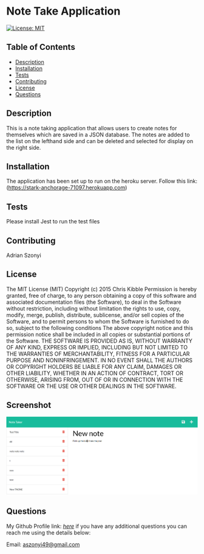 # Note Take Application


[![License: MIT](https://img.shields.io/badge/License-MIT-yellow.svg)](https://opensource.org/licenses/MIT)


## Table of Contents

- [Description](#Description)
- [Installation](#Installation)
- [Tests](#Tests)
- [Contributing](#Contributing)
- [License](#License)
- [Questions](#Questions)

## Description

This is a note taking application that allows users to create notes for themselves which are saved in a JSON database. The notes are added to the list on the lefthand side and can be deleted and selected for display on the right side.

## Installation

The application has been set up to run on the heroku server. Follow this link: (https://stark-anchorage-71097.herokuapp.com)

## Tests

Please install Jest to run the test files

## Contributing

Adrian Szonyi

## License

The MIT License (MIT) Copyright (c) 2015 Chris Kibble Permission is hereby granted, free of charge, to any person obtaining a copy of this software and associated documentation files (the Software), to deal in the Software without restriction, including without limitation the rights to use, copy, modify, merge, publish, distribute, sublicense, and/or sell copies of the Software, and to permit persons to whom the Software is furnished to do so, subject to the following conditions The above copyright notice and this permission notice shall be included in all copies or substantial portions of the Software. THE SOFTWARE IS PROVIDED AS IS, WITHOUT WARRANTY OF ANY KIND, EXPRESS OR IMPLIED, INCLUDING BUT NOT LIMITED TO THE WARRANTIES OF MERCHANTABILITY, FITNESS FOR A PARTICULAR PURPOSE AND NONINFRINGEMENT. IN NO EVENT SHALL THE AUTHORS OR COPYRIGHT HOLDERS BE LIABLE FOR ANY CLAIM, DAMAGES OR OTHER LIABILITY, WHETHER IN AN ACTION OF CONTRACT, TORT OR OTHERWISE, ARISING FROM, OUT OF OR IN CONNECTION WITH THE SOFTWARE OR THE USE OR OTHER DEALINGS IN THE SOFTWARE.


## Screenshot

![Desktop Scrrenshot](Capture.png)

## Questions

My Github Profile link: [_here_](https://github.com/Adrian-szonyi)
if you have any additional questions you can reach me using the details below:

Email: aszonyi49@gmail.com